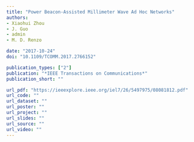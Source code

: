 ```yaml
---
title: "Power Beacon-Assisted Millimeter Wave Ad Hoc Networks"
authors:
- Xiaohui Zhou
- J. Guo
- admin
- M. D. Renzo

date: "2017-10-24"
doi: "10.1109/TCOMM.2017.2766152"

publication_types: ["2"]
publication: "*IEEE Transactions on Communications*"
publication_short: ""

url_pdf: "https://ieeexplore.ieee.org/iel7/26/5497975/08081812.pdf"
url_code: ""
url_dataset: ""
url_poster: ""
url_project: ""
url_slides: ""
url_source: ""
url_video: ""
---
```

